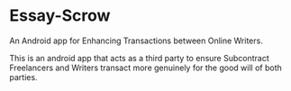 # Essay-Scrow
An Android app for Enhancing Transactions between Online Writers.

This is an android app that acts as a third party to ensure Subcontract Freelancers and Writers transact more genuinely for the good will of both parties.
